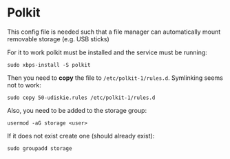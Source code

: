 # Polkit

This config file is needed such that a file manager can automatically mount
removable storage (e.g. USB sticks)

For it to work polkit must be installed and the service must be running:

```shell
sudo xbps-install -S polkit
```

Then you need to **copy** the file to `/etc/polkit-1/rules.d`.
Symlinking seems not to work:

```shell
sudo copy 50-udiskie.rules /etc/polkit-1/rules.d
```

Also, you need to be added to the storage group:

```shell
usermod -aG storage <user>
```

If it does not exist create one (should already exist):

```shell
sudo groupadd storage
```
